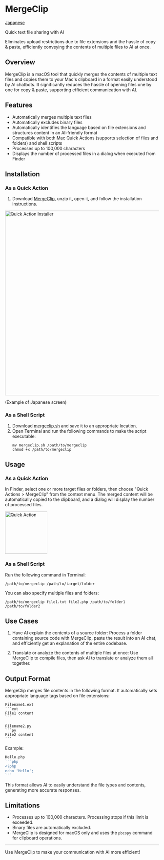 # MergeClip

[Japanese](README.ja.md)

Quick text file sharing with AI

Eliminates upload restrictions due to file extensions and the hassle of copy & paste,
efficiently conveying the contents of multiple files to AI at once.

## Overview

MergeClip is a macOS tool that quickly merges the contents of multiple text files and copies them to your Mac's clipboard in a format easily understood by AI chatbots. It significantly reduces the hassle of opening files one by one for copy & paste, supporting efficient communication with AI.

## Features

- Automatically merges multiple text files
- Automatically excludes binary files
- Automatically identifies the language based on file extensions and structures content in an AI-friendly format
- Compatible with both Mac Quick Actions (supports selection of files and folders) and shell scripts
- Processes up to 100,000 characters
- Displays the number of processed files in a dialog when executed from Finder

## Installation

### As a Quick Action

1. Download [MergeClip](https://koriym.github.io/MergeClip/MergeClip.zjp), unzip it, open it, and follow the installation instructions.

<img width="602" alt="Quick Action Installer" src="https://github.com/koriym/MergeClip/assets/529021/40c2f991-8feb-4145-b0bf-4b6c61ba1930">

(Example of Japanese screen)

### As a Shell Script

1. Download [mergeclip.sh](https://github.com/koriym/MergeClip/blob/1.x/mergeclip.sh) and save it to an appropriate location.
2. Open Terminal and run the following commands to make the script executable:
   ```
   mv mergeclip.sh /path/to/mergeclip
   chmod +x /path/to/mergeclip
   ```

## Usage

### As a Quick Action

In Finder, select one or more target files or folders, then choose "Quick Actions > MergeClip" from the context menu. The merged content will be automatically copied to the clipboard, and a dialog will display the number of processed files.

<img width="138" alt="Quick Action" src="https://github.com/koriym/MergeClip/assets/529021/bea8eb57-c105-4504-b8ab-87d000ef3d02">

### As a Shell Script

Run the following command in Terminal:

```
/path/to/mergeclip /path/to/target/folder
```

You can also specify multiple files and folders:

```
/path/to/mergeclip file1.txt file2.php /path/to/folder1 /path/to/folder2
```

## Use Cases

1. Have AI explain the contents of a source folder:
   Process a folder containing source code with MergeClip, paste the result into an AI chat, and efficiently get an explanation of the entire codebase.

2. Translate or analyze the contents of multiple files at once:
   Use MergeClip to compile files, then ask AI to translate or analyze them all together.

## Output Format

MergeClip merges file contents in the following format. It automatically sets appropriate language tags based on file extensions:

````
Filename1.ext
```ext
File1 content
```

Filename2.py
```py
File2 content
```
````

Example:
````php
Hello.php
```php
<?php
echo 'Hello';
```
````

This format allows AI to easily understand the file types and contents, generating more accurate responses.

## Limitations

- Processes up to 100,000 characters. Processing stops if this limit is exceeded.
- Binary files are automatically excluded.
- MergeClip is designed for macOS only and uses the `pbcopy` command for clipboard operations.

---

Use MergeClip to make your communication with AI more efficient!
